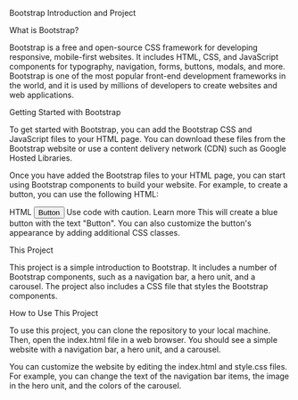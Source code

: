 
Bootstrap Introduction and Project

What is Bootstrap?

Bootstrap is a free and open-source CSS framework for developing responsive, mobile-first websites. It includes HTML, CSS, and JavaScript components for typography, navigation, forms, buttons, modals, and more. Bootstrap is one of the most popular front-end development frameworks in the world, and it is used by millions of developers to create websites and web applications.

Getting Started with Bootstrap

To get started with Bootstrap, you can add the Bootstrap CSS and JavaScript files to your HTML page. You can download these files from the Bootstrap website or use a content delivery network (CDN) such as Google Hosted Libraries.

Once you have added the Bootstrap files to your HTML page, you can start using Bootstrap components to build your website. For example, to create a button, you can use the following HTML:

HTML
<button type="button" class="btn btn-primary">Button</button>
Use code with caution. Learn more
This will create a blue button with the text "Button". You can also customize the button's appearance by adding additional CSS classes.

This Project

This project is a simple introduction to Bootstrap. It includes a number of Bootstrap components, such as a navigation bar, a hero unit, and a carousel. The project also includes a CSS file that styles the Bootstrap components.

How to Use This Project

To use this project, you can clone the repository to your local machine. Then, open the index.html file in a web browser. You should see a simple website with a navigation bar, a hero unit, and a carousel.

You can customize the website by editing the index.html and style.css files. For example, you can change the text of the navigation bar items, the image in the hero unit, and the colors of the carousel.
